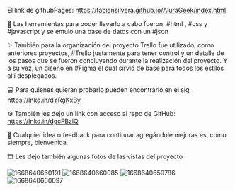 El link de githubPages: https://fabiansilvera.github.io/AluraGeek/index.html

🎨 Las herramientas para poder llevarlo a cabo fueron: #html  , #css y #javascript y se emulo una base de datos con un #json

✨ También para la organización del proyecto Trello fue utilizado, como anteriores proyectos, #Trello justamente para tener control y un detalle de los pasos que se fueron concluyendo durante la realización del proyecto. Y a su vez, un diseño en #Figma el cual sirvió de base para todos los estilos allí desplegados.

💻 Para quienes quieran probarlo pueden encontrarlo en el sig. https://lnkd.in/dYRgKxBy

⚙️ También les dejo un link con acceso al repo de GitHub: https://lnkd.in/dgcFBziQ

💭 Cualquier idea o feedback para continuar agregándole mejoras es, como siempre, bienvenida.

🎞️ Les dejo también algunas fotos de las vistas del proyecto

![1668640660191](https://user-images.githubusercontent.com/108084824/202333578-2172bcd1-ea30-43b6-9ef2-6bc08222d4f8.jpg)
![1668640660085](https://user-images.githubusercontent.com/108084824/202333598-68918426-563a-4aab-a016-ea27917a6687.jpg)
![1668640659786](https://user-images.githubusercontent.com/108084824/202333614-073501ab-a26c-4bae-97a1-cc9d6a291a6a.jpg)
![1668640660097](https://user-images.githubusercontent.com/108084824/202333626-275750c7-80aa-4ab7-b023-1cf8aca98279.jpg)

